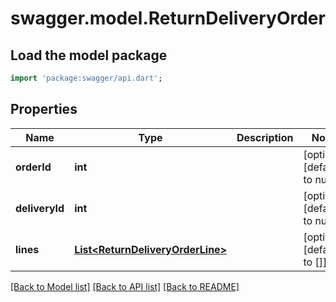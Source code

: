 # swagger.model.ReturnDeliveryOrder

## Load the model package
```dart
import 'package:swagger/api.dart';
```

## Properties
Name | Type | Description | Notes
------------ | ------------- | ------------- | -------------
**orderId** | **int** |  | [optional] [default to null]
**deliveryId** | **int** |  | [optional] [default to null]
**lines** | [**List&lt;ReturnDeliveryOrderLine&gt;**](ReturnDeliveryOrderLine.md) |  | [optional] [default to []]

[[Back to Model list]](../README.md#documentation-for-models) [[Back to API list]](../README.md#documentation-for-api-endpoints) [[Back to README]](../README.md)


